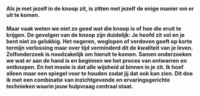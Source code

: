 
#### **Als je met jezelf in de knoop zit, is zitten met jezelf de enige manier om er uit te komen.**

#### Maar vaak weten we niet zo goed wat die knoop is of hoe die eruit te krijgen. De gevolgen van de knoop zijn duidelijk: Je hoofd zit vol en je bent niet zo gelukkig. Het negeren, weglopen of verdoven geeft op korte termijn verlossing maar over tijd verminderd dit de kwaliteit van je leven. Zelfonderzoek is noodzakelijk om hieruit te komen. Samen onderzoeken we wat er aan de hand is en beginnen we het proces van ontwarren en ontknopen. En het mooie is dat alle wijsheid al binnen in je zit. Ik hoef alleen maar een spiegel voor te houden zodat jij dat ook kan zien. Dit doe ik met een combinatie van inzichtgevende en ervaringsgerichte technieken waarin jouw hulpvraag centraal staat.
